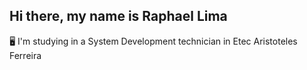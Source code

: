 ## Hi there, my name is Raphael Lima

:desktop_computer: I'm studying in a System Development technician in Etec Aristoteles Ferreira
